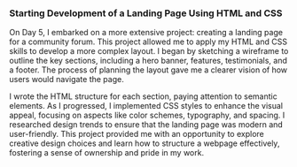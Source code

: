 ### Starting Development of a Landing Page Using HTML and CSS
On Day 5, I embarked on a more extensive project: creating a landing page for a community forum. This project allowed me to apply my HTML and CSS skills to develop a more complex layout. I began by sketching a wireframe to outline the key sections, including a hero banner, features, testimonials, and a footer. The process of planning the layout gave me a clearer vision of how users would navigate the page.

I wrote the HTML structure for each section, paying attention to semantic elements. As I progressed, I implemented CSS styles to enhance the visual appeal, focusing on aspects like color schemes, typography, and spacing. I researched design trends to ensure that the landing page was modern and user-friendly. This project provided me with an opportunity to explore creative design choices and learn how to structure a webpage effectively, fostering a sense of ownership and pride in my work.